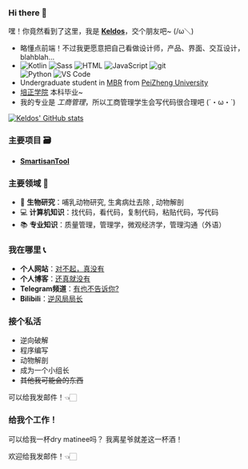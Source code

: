 ### Hi there 👋

嘿！你竟然看到了这里，我是 **[Keldos](https://keldos.me)**，交个朋友吧~ (/ω＼)

- 略懂点前端！不过我更愿意把自己看做设计师，产品、界面、交互设计，blahblah…<br />
- ![Kotlin](https://img.shields.io/badge/-Kotlin-1572B6?logo=kotlin&logoColor=fff)
  ![Sass](https://img.shields.io/badge/-Sass-cc6699?logo=sass&logoColor=fff)
  ![HTML](https://img.shields.io/badge/-HTML-E34F26?logo=HTML5&logoColor=fff)
  ![JavaScript](https://img.shields.io/badge/-JavaScript-F7DF1E?logo=javascript&logoColor=fff)
  ![git](https://img.shields.io/badge/-git-F05032?logo=git&logoColor=fff)  
  ![Python](https://img.shields.io/badge/-Python-3776ab?logo=python&logoColor=fff)
  ![VS Code](https://img.shields.io/badge/-VS%20Code-007ACC?logo=visual%20studio%20code&logoColor=fff) <br />
- Undergraduate student in [MBR](http://www.peizheng.edu.cn/index.htm) from [PeiZheng University](https://www.zju.edu.cn/english/) <br />
- [培正学院](http://www.peizheng.edu.cn/index.htm) 本科毕业~
- 我的专业是 _工商管理_，所以工商管理学生会写代码很合理吧 (´・ω・`)

[![Keldos' GitHub stats](https://github-readme-stats-git-masterrstaa-rickstaa.vercel.app/api?username=lly-q&show_icons=true&bg_color=60,163E99,904e95&icon_color=24A6F2&title_color=fff&text_color=fff)]()

### 主要项目 🗃️ 
- **[SmartisanTool](https://github.com/lly-q/SmartisanTool)**

### 主要领域 🧬 
- 🐖 **生物研究**：哺乳动物研究, 生禽病灶去除 , 动物解剖
- 💻 **计算机知识**：找代码，看代码，复制代码，粘贴代码，写代码
- 📚 **专业知识**：质量管理，管理学，微观经济学，管理沟通（外语）

### 我在哪里 📞 
- **个人网站**：[对不起，真没有](https://keldos.me)
- **个人博客**：[还真就没有](https://blog.keldos.me)
- **Telegram频道**：[有也不告诉你?](https://t.me/keldosme)
- **Bilibili**：[逆风局局长](https://space.bilibili.com/272863376)


### 接个私活
- 逆向破解
- 程序编写
- 动物解剖
- 成为一个小组长
- ~~其他我可能会的东西~~

可以给我发邮件！👈🏻

### 给我个工作！
可以给我一杯dry matinee吗？ 我离星爷就差这一杯酒！

欢迎给我发邮件！👈🏻

<!--
Here are some ideas to get you started:

- 🔭 I’m currently working on ...
- 🌱 I’m currently learning ...
- 👯 I’m looking to collaborate on ...
- 🤔 I’m looking for help with ...
- 💬 Ask me about ...
- 📫 How to reach me: ...
- 😄 Pronouns: ...
- ⚡ Fun fact: ...
-->
